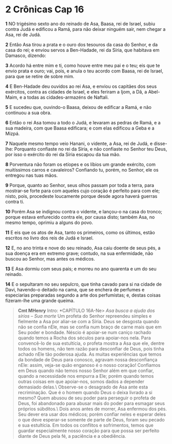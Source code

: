 # 2 Crônicas Cap 16

**1** 	NO trigésimo sexto ano do reinado de Asa, Baasa, rei de Israel, subiu contra Judá e edificou a Ramá, para não deixar ninguém sair, nem chegar a Asa, rei de Judá.

**2** 	Então Asa tirou a prata e o ouro dos tesouros da casa do Senhor, e da casa do rei; e enviou servos a Ben-Hadade, rei da Síria, que habitava em Damasco, dizendo:

**3** 	Acordo há entre mim e ti, como houve entre meu pai e o teu; eis que te envio prata e ouro; vai, pois, e anula o teu acordo com Baasa, rei de Israel, para que se retire de sobre mim.

**4** 	E Ben-Hadade deu ouvidos ao rei Asa, e enviou os capitães dos seus exércitos, contra as cidades de Israel, e eles feriram a Ijom, a Dã, a Abel-Maim, e a todas as cidades-armazéns de Naftali.

**5** 	E sucedeu que, ouvindo-o Baasa, deixou de edificar a Ramá, e não continuou a sua obra.

**6** 	Então o rei Asa tomou a todo o Judá, e levaram as pedras de Ramá, e a sua madeira, com que Baasa edificara; e com elas edificou a Geba e a Mizpá.

**7** 	Naquele mesmo tempo veio Hanani, o vidente, a Asa, rei de Judá, e disse-lhe: Porquanto confiaste no rei da Síria, e não confiaste no Senhor teu Deus, por isso o exército do rei da Síria escapou da tua mão.

**8** 	Porventura não foram os etíopes e os líbios um grande exército, com muitíssimos carros e cavaleiros? Confiando tu, porém, no Senhor, ele os entregou nas tuas mãos.

**9** 	Porque, quanto ao Senhor, seus olhos passam por toda a terra, para mostrar-se forte para com aqueles cujo coração é perfeito para com ele; nisto, pois, procedeste loucamente porque desde agora haverá guerras contra ti.

**10** 	Porém Asa se indignou contra o vidente, e lançou-o na casa do tronco; porque estava enfurecido contra ele, por causa disto; também Asa, no mesmo tempo, oprimiu a alguns do povo.

**11** 	E eis que os atos de Asa, tanto os primeiros, como os últimos, estão escritos no livro dos reis de Judá e Israel.

**12** 	E, no ano trinta e nove do seu reinado, Asa caiu doente de seus pés, a sua doença era em extremo grave; contudo, na sua enfermidade, não buscou ao Senhor, mas antes os médicos.

**13** 	E Asa dormiu com seus pais; e morreu no ano quarenta e um do seu reinado.

**14** 	E o sepultaram no seu sepulcro, que tinha cavado para si na cidade de Davi, havendo-o deitado na cama, que se enchera de perfumes e especiarias preparadas segundo a arte dos perfumistas; e, destas coisas fizeram-lhe uma grande queima.


> **Cmt MHenry** Intro: *CAPÍTULO 16A-Ne> *Asa busca a ajuda dos sírios – Sua morte* Um profeta do Senhor repreendeu simples e fielmente a Asa por aliar-se com a Síria. Deus se desgosta quando não se confia nEle, mas se confia num braço de carne mais que em Seu poder e bondade. Néscio é apoiar-se num caniço rachado quando temos a Rocha dos séculos para apoiar-nos nela. Para convencê-lo de sua estultícia, o profeta mostra a Asa que ele, dentre todos os homens, não tem razão para desconfiar de Deus, pois tinha achado nEle tão poderosa ajuda. As muitas experiências que temos da bondade de Deus para conosco, agravam nossa desconfiança nEle: assim, veja-se quão enganoso é o nosso coração! Confiamos em Deus quando não temos nosso Senhor além em que confiar, quando a necessidade nos empurra a Ele; porém quando temos outras coisas em que apoiar-nos, somos dados a depender demasiado delas.\ Observe-se o desagrado de Asa ante esta recriminação. Que é o homem quando Deus o deixa livrado a si mesmo? Quem abusou de seu poder para perseguir o profeta de Deus, foi abandonado para abusar mais do poder para esmagar seus próprios súbditos.\ Dois anos antes de morrer, Asa enfermou dos pés. Seu dever era usar dos médicos; porém confiar neles e esperar deles o que deve esperar-se somente de parte de Deus, foram seu pecado e sua estultícia. Em todos os conflitos e sofrimentos, temos que guardar especialmente nosso coração para que possa ser perfeito diante de Deus pela fé, a paciência e a obediência.